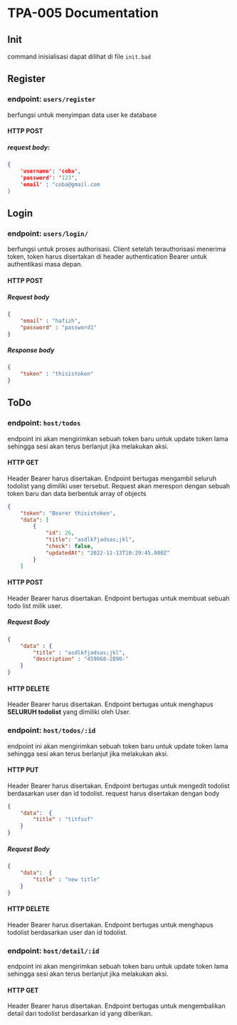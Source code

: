 # TPA-005 Documentation

## Init
command inisialisasi dapat dilihat di file ``` init.bad ```

## Register
### endpoint: `users/register`
berfungsi untuk menyimpan data user ke database

#### HTTP POST
##### request body:
```json
{
    'username': 'coba',
    'password': '123',
    'email' : "coba@gmail.com
}
```

## Login

### endpoint: `users/login/`
berfungsi untuk proses authorisasi. Client setelah terauthorisasi menerima token, token harus disertakan di header authentication Bearer untuk authentikasi masa depan.

#### HTTP POST
##### Request body
```json
{
    "email" : "hafizh",
    "password" : "password1"
}
```
##### Response body
```json
{
    "token" : "thisistoken"
}
```
## ToDo
### endpoint: `host/todos`
endpoint ini akan mengirimkan sebuah token baru untuk update token lama sehingga sesi akan terus berlanjut jika melakukan aksi.

#### HTTP GET
Header Bearer harus disertakan. Endpoint bertugas mengambil seluruh todolist yang dimiliki user tersebut. Request akan merespon dengan sebuah token baru dan data berbentuk array of objects
```json
{
    "token": "Bearer thisistoken",
    "data": [
        {
            "id": 26,
            "title": "asdlkfjadsas;jkl",
            "check": false,
            "updatedAt": "2022-11-13T10:29:45.000Z"
        }
    ]
```

#### HTTP POST
Header Bearer harus disertakan. Endpoint bertugas untuk membuat sebuah todo list milik user.

##### Request Body
```json
{
    "data" : {
        "title" : "asdlkfjadsas;jkl",
        "description" : "459068-2890-"
    }
}
```



#### HTTP DELETE
Header Bearer harus disertakan. Endpoint bertugas untuk menghapus **SELURUH todolist** yang dimiliki oleh User.

### endpoint: `host/todos/:id`
endpoint ini akan mengirimkan sebuah token baru untuk update token lama sehingga sesi akan terus berlanjut jika melakukan aksi.

#### HTTP PUT
Header Bearer harus disertakan. Endpoint bertugas untuk mengedit todolist berdasarkan user dan id todolist. request harus disertakan dengan body
```json
{
    "data":  {
        "title" : "titfssf"
    }
}
```

##### Request Body
```json
{
    "data":  {
        "title" : "new title"
    }
}
```


#### HTTP DELETE
Header Bearer harus disertakan. Endpoint bertugas untuk menghapus todolist berdasarkan user dan id todolist.


### endpoint: `host/detail/:id`
endpoint ini akan mengirimkan sebuah token baru untuk update token lama sehingga sesi akan terus berlanjut jika melakukan aksi.
#### HTTP GET
Header Bearer harus disertakan. Endpoint bertugas untuk mengembalikan detail dari todolist berdasarkan id yang diberikan.


